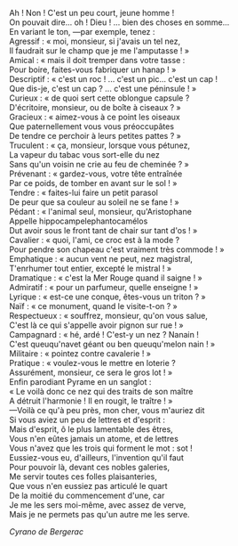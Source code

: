 Ah ! Non ! C'est un peu court, jeune homme !    
On pouvait dire... oh ! Dieu ! ... bien des choses en somme...    
En variant le ton, —par exemple, tenez :    
Agressif : « moi, monsieur, si j'avais un tel nez,    
Il faudrait sur le champ que je me l'amputasse ! »    
Amical : « mais il doit tremper dans votre tasse :    
Pour boire, faites-vous fabriquer un hanap ! »    
Descriptif : « c'est un roc ! ... c'est un pic... c'est un cap !    
Que dis-je, c'est un cap ? ... c'est une péninsule ! »    
Curieux : « de quoi sert cette oblongue capsule ?    
D'écritoire, monsieur, ou de boîte à ciseaux ? »    
Gracieux : « aimez-vous à ce point les oiseaux    
Que paternellement vous vous préoccupâtes    
De tendre ce perchoir à leurs petites pattes ? »    
Truculent : « ça, monsieur, lorsque vous pétunez,    
La vapeur du tabac vous sort-elle du nez    
Sans qu'un voisin ne crie au feu de cheminée ? »    
Prévenant : « gardez-vous, votre tête entraînée    
Par ce poids, de tomber en avant sur le sol ! »    
Tendre : « faites-lui faire un petit parasol    
De peur que sa couleur au soleil ne se fane ! »    
Pédant : « l'animal seul, monsieur, qu'Aristophane    
Appelle hippocampelephantocamélos    
Dut avoir sous le front tant de chair sur tant d'os ! »    
Cavalier : « quoi, l'ami, ce croc est à la mode ?    
Pour pendre son chapeau c'est vraiment très commode ! »    
Emphatique : « aucun vent ne peut, nez magistral,    
T'enrhumer tout entier, excepté le mistral ! »    
Dramatique : « c'est la Mer Rouge quand il saigne ! »    
Admiratif : « pour un parfumeur, quelle enseigne ! »    
Lyrique : « est-ce une conque, êtes-vous un triton ? »    
Naïf : « ce monument, quand le visite-t-on ? »    
Respectueux : « souffrez, monsieur, qu'on vous salue,    
C'est là ce qui s'appelle avoir pignon sur rue ! »    
Campagnard : « hé, ardé ! C'est-y un nez ? Nanain !    
C'est queuqu'navet géant ou ben queuqu'melon nain ! »    
Militaire : « pointez contre cavalerie ! »    
Pratique : « voulez-vous le mettre en loterie ?    
Assurément, monsieur, ce sera le gros lot ! »    
Enfin parodiant Pyrame en un sanglot :    
« Le voilà donc ce nez qui des traits de son maître    
A détruit l'harmonie ! Il en rougit, le traître ! »    
—Voilà ce qu'à peu près, mon cher, vous m'auriez dit    
Si vous aviez un peu de lettres et d'esprit :    
Mais d'esprit, ô le plus lamentable des êtres,    
Vous n'en eûtes jamais un atome, et de lettres    
Vous n'avez que les trois qui forment le mot : sot !    
Eussiez-vous eu, d'ailleurs, l'invention qu'il faut    
Pour pouvoir là, devant ces nobles galeries,    
Me servir toutes ces folles plaisanteries,    
Que vous n'en eussiez pas articulé le quart    
De la moitié du commencement d'une, car    
Je me les sers moi-même, avec assez de verve,    
Mais je ne permets pas qu'un autre me les serve.    

_Cyrano de Bergerac_
